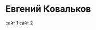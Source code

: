

# Евгений Ковальков
[сайт 1](https://eugenykovalkov.github.io/Github/RSE.by/index.html "RSE.by")
[сайт 2](https://eugenykovalkov.github.io/Github/Gipsolit%20site/scr/index.html "ГИПСОЛИТ на Bootstrap 4 + админка Textolite")
